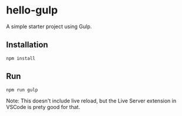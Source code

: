 # hello-gulp
A simple starter project using Gulp.

## Installation
`npm install`

## Run
`npm run gulp`

Note: This doesn't include live reload, but the Live Server extension in VSCode is prety good for that.